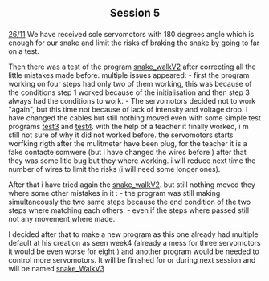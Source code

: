 ## <p align=center> Session 5
<ins>26/11</ins>
We have received sole servomotors with 180 degrees angle which is enough for our snake and limit the risks of braking the snake by going to far on a test.

Then there was a test  of the program [snake_walkV2](https://github.com/YOUSSNDR/PolySnake/blob/main/programmes/servomoteurs/snake%20walk/snake%20walk%20V2/snake%20walk%20V2.ino) after correcting all the little mistakes made before. 
multiple issues appeared:
    - first the program working on four steps had only two of them working, this was because of the conditions step 1 worked because of the initialisation and then step 3 always had the conditions to work.
    - The servomotors decided not to work "again", but this time not because of lack of intensity and voltage drop. I have changed the cables but still nothing moved even with some simple test programs [test3](https://github.com/YOUSSNDR/PolySnake/blob/main/programmes/servomoteurs/test3/test3.ino) and [test4](https://github.com/YOUSSNDR/PolySnake/blob/main/programmes/servomoteurs/test4/test4.ino). with the help of a teacher it finally worked, i m still not sure of why it did not worked before. the servomotors starts worfking rigth after the mulitmeter have been plug, for the teacher it is a fake contacte somwere (but i have changed the wires before ) after that they was some litle bug but they where working. i will reduce next time the number of wires to limit the risks (i will need some longer ones).

After that i have tried again the [snake_walkV2](https://github.com/YOUSSNDR/PolySnake/blob/main/programmes/servomoteurs/snake%20walk/snake%20walk%20V2/snake%20walk%20V2.ino). but still nothing moved they where some other mistakes in it :
        - the program was still making simultaneously the two same steps because the end condition of the two steps where matching each others.
        - even if the steps where passed still not any movement where made.

I decided after that to make a new program as this one already had multiple default at his creation as seen week4 (already a mess for three servomotors it would be even worse for eight ) and another program would be needed to control more servomotors. It will be finished for or during next session and will be named [snake_WalkV3]()